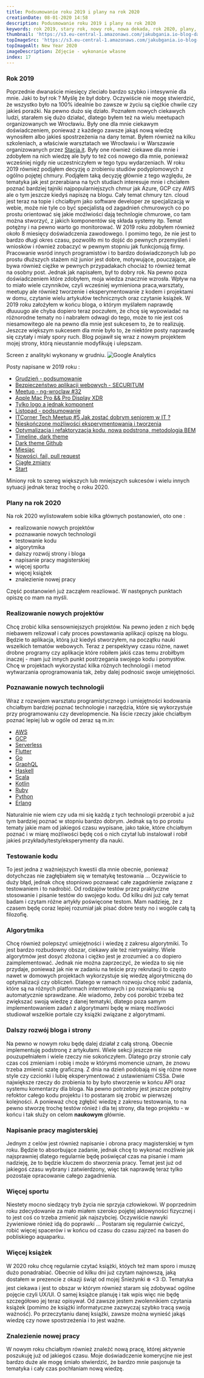 ```yaml
---
title: Podsumowanie roku 2019 i plany na rok 2020
creationDate: 08-01-2020 14:58
description: Podusmowanie roku 2019 i plany na rok 2020
keywords: rok 2019, stary rok, nowy rok, nowa dekada, rok 2020, plany, podsumowanie
thumbnail: 'https://s3.eu-central-1.amazonaws.com/jakubgania.io-blog-data/08-01-2020-podsumowanie-roku-2019-i-plany-na-rok-2020/thumbnail.png'
topImageSrc: 'https://s3.eu-central-1.amazonaws.com/jakubgania.io-blog-data/08-01-2020-podsumowanie-roku-2019-i-plany-na-rok-2020/top-image.png'
topImageAlt: New Year 2020
imageDescription: Zdjęcie - wykonanie własne
index: 17
---
```


### Rok 2019

Poprzednie dwanaście miesięcy zleciało bardzo szybko i intesywnie dla mnie. Jaki to był rok ? Myślę że był dobry. Oczywiście nie mogę stwierdzić, że wszystko było na 100% idealnie bo zawsze w życiu są ciężkie chwile czy jakieś porażki. Na pewno dużo się działo. Poznałem nowych ciekawych ludzi, starałem się dużo działać, dlatego byłem też na wielu meetupach organizowanych we Wrocławiu. Były one dla mnie ciekawym doświadczeniem, ponieważ z każdego zawsze jakąś nową wiedzę wynosiłem albo jakieś spostrzeżenia na dany temat. Byłem również na kilku szkoleniach, a właściwie warsztatach we Wrocławiu i w Warszawie organizowanych przez [Stacja.it](https://stacja.it/). Były one również ciekawe dla mnie i zdobyłem na nich wiedzę ale były to też coś nowego dla mnie, ponieważ wcześniej nigdy nie uczestniczyłem w tego typu wydarzeniach. W roku 2019 również podjąłem decyzję o zrobieniu studiów podyplomowych z ogólno pojętej chmury. Podjąłem taką decyzję głównie z tego względu, że tematyka jak jest przerabiana na tych studiach interesuje mnie i chciałem poznać bardziej tajniki najpopularniejszych chmur jak Azure, GCP czy AWS ale o tym jeszcze kiedyś napiszę na blogu. Cały temat chmury tzn. cloud jest teraz na topie i chciałbym jako software developer ze specjalizacją w webie, może nie tyle co być specjalistą od zagadnień chmurowych co po prostu orientować się jakie możlwiości dają technlogie chmurowe, co tam można stworzyć, z jakich komponentów się składa systemy itp. Temat potężny i na pewno warto go monitorować. W 2019 roku zdobyłem również około 8 miesięcy doświadczenia zawodowego. I pomimo tego, że nie jest to bardzo długi okres czasu, pozwoliło mi to dojść do pewnych przemyśleń i wniosków i również zobaczyć w pewnym stopniu jak funkcjonują firmy. Pracowanie wsród innych programistów i to bardzo doświadczonych lub po prostu dłuższych stażem niż junior jest dobre, motywujące, pouczające, ale bywa również ciężke w pewnych przypadakach chociaż to również temat na osobny post. Jednak jak napisałem, był to dobry rok. Na pewno poza doświadczeniem które zdobyłem, moja wiedza znacznie wzrosła. Wpływ na to miało wiele czynników, czyli wcześniej wymieniona praca,warsztaty, meetupy ale również tworzenie i eksperymentowanie z kodem i projektami w domu, czytanie wielu artykułów technicznych oraz czytanie książek. W 2019 roku założyłem w końcu bloga, o którym myślałem naprawdę dłuuuugo ale chyba dopiero teraz poczułem, że chcę się wypowiadać na różnorodne tematy no i nabrałem odwagi do tego, może to nie jest coś niesamowitego ale na pewno dla mnie jest sukcesem to, że to realizuję. Jeszcze większym sukcesem dla mnie było to, że niektóre posty naprawdę się czytały i miały spory ruch. Blog pojawił się wraz z nowym projektem mojej strony, którą nieustannie modyfikuję i ulepszam.

Screen z analityki wykonany w grudniu.
![Google Analytics](https://s3.eu-central-1.amazonaws.com/jakubgania.io-blog-data/08-01-2020-podsumowanie-roku-2019-i-plany-na-rok-2020/ga-03.PNG)

Posty napisane w 2019 roku :

- [Grudzień - podsumowanie](https://jakubgania.io/blog/30-12-2019-grudzien-podsumowanie)
- [Bezpieczeństwo aplikacji webowych - SECURITUM](https://jakubgania.io/blog/22-12-2019-bezpieczenstwo-aplikacji-webowych)
- [Meetup - ng-wroclaw #32](https://jakubgania.io/blog/18-12-2019-meetup-ng-wroclaw-32)
- [Apple Mac Pro && Pro Display XDR](https://jakubgania.io/blog/13-12-2019-apple-mac-pro-&&-pro-display-xdr)
- [Tylko logo a jednak komponent](https://jakubgania.io/blog/06-12-2019-tylko-logo-a-jednak-komponent)
- [Listopad - podsumowanie](https://jakubgania.io/blog/03-12-2019-listopad-podsumowanie)
- [ITCorner Tech Meetup #5 Jak zostać dobrym seniorem w IT ?](https://jakubgania.io/blog/30-11-2019-itcorner-tech-meetup-5-jak-zostac-dobrym-seniorem-w-it)
- [Nieskończone możliwości eksperymentowania i tworzenia](https://jakubgania.io/blog/21-11-2019-optymalizacja-i-refaktoryzacja-kodu-nowa-podstrona-metodologia-bem)
- [Optymalizacja i refaktoryzacja kodu, nowa podstrona, metodologia BEM](https://jakubgania.io/blog/13-11-2019-przemyslenia)
- [Timeline, dark theme](https://jakubgania.io/blog/12-11-2019-timeline-dark-theme)
- [Dark theme Github](https://jakubgania.io/blog/11-11-2019-dark-theme-github)
- [Miesiąc](https://jakubgania.io/blog/05-11-2019-miesiac)
- [Nowości, fail, pull request](https://jakubgania.io/blog/26-10-2019-nowosci-fail-pull-request)
- [Ciągłe zmiany](https://jakubgania.io/blog/10-10-2019-ciagle-zmiany)
- [Start](https://jakubgania.io/blog/29-09-2019-start)

Miniony rok to szereg większych lub mniejszych sukcesów i wielu innych sytuacji jednak teraz trochę o roku 2020.

### Plany na rok 2020

Na rok 2020 wylistowałem sobie kilka głównych postanowień, oto one :

- realizowanie nowych projektów
- poznawanie nowych technologii
- testowanie kodu
- algorytmika
- dalszy rozwój strony i bloga
- napisanie pracy magisterskiej
- więcej sportu
- więcej książek
- znalezienie nowej pracy

Część postanowień już zacząłem reazliować. W następnych punktach opiszę co mam na myśli.

### Realizowanie nowych projektów

Chcę zrobić kilka sensowniejszych projektów. Na pewno jeden z nich będę niebawem relizował i cały proces powstawania aplikacji opiszę na blogu. Będzie to aplikacja, którą już kiedyś stworzyłem, na początku nauki wszelkich tematów webowych. Teraz z perspektywy czasu różne, nawet drobne programy czy aplikacje które robiłem jakiś czas temu zrobiłbym inaczej - mam już innych punkt postrzegania swojego kodu i pomysłów. Chcę w projektach wykorzystać kilka różnych technologii i metod wytwarzania oprogramowania tak, żeby dalej podnosić swoje umiejętności.

### Poznawanie nowych technologii

Wraz z rozwojem warsztatu programistycznego i umiejętności kodowania chciałbym bardziej poznać technologie i narzędzia, które się wykorzystuje przy programowaniu czy developmencie. Na liście rzeczy jakie chciałbym poznać lepiej lub w ogóle od zeraz są m.in:

- [AWS](https://aws.amazon.com/)
- [GCP](https://cloud.google.com/)
- [Serverless](https://en.wikipedia.org/wiki/Serverless_computing)
- [Flutter](https://flutter.dev/)
- [Go](https://golang.org/)
- [GraphQL](https://graphql.org/)
- [Haskell](https://www.haskell.org/)
- [Scala](https://www.scala-lang.org/)
- [Kotlin](https://kotlinlang.org/)
- [Ruby](https://www.ruby-lang.org/en/)
- [Python](https://www.python.org/)
- [Erlang](https://www.erlang.org/)

Naturalnie nie wiem czy uda mi się każdą z tych technologii przerobić a już tym bardziej poznać w stopniu bardzo dobrym. Jednak są to po prostu tematy jakie mam od jakiegoś czasu wypisane, jako takie, które chciałbym poznać i w miarę możliwości będę coś o nich czytał lub instalował i robił jakieś przykłady/testy/eksperymenty dla nauki.

### Testowanie kodu

To jest jedna z ważniejszych kwestii dla mnie obecnie, ponieważ dotychczas nie zagłębiałem się w tematykę testowania ... Oczywiście to duży błąd, jednak chcę stopniowo poznawać całe zagadnienie związane z testowaniem i to nadrobić. Od rodzajów testów przez praktyczne stosowanie i pisanie testów do swojego kodu. Od kilku dni już cały temat badam i czytam różne artykły poświęcone testom. Mam nadzieję, że z czasem będę coraz lepiej rozumiał jak pisać dobre testy no i wogóle całą tą filozofię.

### Algorytmika

Chcę również polepszyć umiejętności i wiedzę z zakresu algorytmiki. To jest bardzo rozbudowny obszar, ciekawy ale też nietrywialny. Wiele algorytmów jest dosyć złożona i ciężko jest je zrozumieć a co dopiero zaimplementować. Jednak nie można zaprzeczyć, że wiedza to się nie przydaje, ponieważ jak nie w zadaniu na teście przy rekrutacji to często nawet w domowych projektach wykorzystuje się wiedzę algorytmiczną do optymalizacji czy obliczeń. Dlatego w ramach rozwoju chcę robić zadania, które są na różnych platformach internetowych i po rozwiązaniu są automatycznie sprawdzane. Ale wiadomo, żeby coś porobić trzeba też zwiększać swoją wiedzę z danej tematyki, dlatego poza samym implementowaniem zadań z algorytmami będę w miarę możliwości studiował wszelkie portale czy książki związane z algorytmami.

### Dalszy rozwój bloga i strony

Na pewno w nowym roku będę dalej działał z całą stroną. Obecnie implementuję podstronę z artykułami. Wiele sekcji jeszcze nie pouzupełniałem i wiele rzeczy nie sokończyłem. Dlatego przy stronie cały czas coś zmieniam i robię i może w którymś momencie uznam, że znowu trzeba zmienić szatę graficzną. Z dnia na dzień podobają mi się różne nowe style czy czcionki i lubię eksperymentować z ustawieniami CSSa. Dwie największe rzeczy do zrobienia to by było stworzenie w końcu API oraz systemu komentarzy dla bloga. Na pewno potrzebny jest jeszcze potężny refoktor całego kodu projektu i to postaram się zrobić w pierwszej kolejności. A ponieważ chcę zgłębić wiedzę z zakresu testowania, to na pewno stworzę trochę testów rónież i dla tej strony, dla tego projektu - w końcu i tak służy on celom **naukowym** głównie.

### Napisanie pracy magisterskiej

Jednym z celów jest również napisanie i obrona pracy magisterskiej w tym roku. Będzie to absorbujące zadanie, jednak chcę to wykonać możliwie jak najsprawniej dlatego regularnie będę poświęcał czas na pisanie i mam nadzieję, że to będzie kluczem do stworzenia pracy. Temat jest już od jakiegoś czasu wybrany i zatwierdzony, więc tak naprawdę teraz tylko pozostaje opracowanie całego zagadnienia.

### Więcej sportu

Niestety mocno siedzący tryb życia nie sprzyja człowiekowi. W poprzednim roku zdecydowanie za mało miałem szeroko pojętej aktowyności fizycznej i to jest coś co trzeba zmienić jak najszybciej. Oczywiście nawyki żywieniowe rónież idą do poprawki ...  Postaram się regularnie ćwiczyć, robić więcej spacerów i w końcu od czasu do czasu zajrzeć na basen do pobliskiego aquaparku.

### Więcej książek

W 2020 roku chcę regularnie czytać książki, któych też mam sporo i muszę dużo ponadrabiać. Obecnie od kilku dni już czytam najnowszą, jaką dostałem w prezencie z okazji świąt od mojej Śnieżynki :snowflake: <3 :D. Tematyka jest ciekawa i jest to obszar w którym również staram się zdobywać ogólne pojęcie czyli UX/UI. O samej książce planuję i tak wpis więc nie będę szczegółowo jej teraz opisywał. Od zawsze jestem zwolennikiem czytania książek (pomimo że książki informatyczne zazwyczaj szybko tracą swoją ważność). Po przeczytaniu danej książki, zawsze można wynieść jakąś wiedzę czy nowe spostrzeżenia i to jest ważne.

### Znalezienie nowej pracy

W nowym roku chciałbym również znaleźć nową pracę, której aktywnie poszukuję już od jakiegoś czasu. Moje doświadczenie komerycjne nie jest bardzo duże ale mogę śmiało stwierdzić, że bardzo mnie pasjonuje ta tematyka i cały czas pochłaniam nową wiedzę.